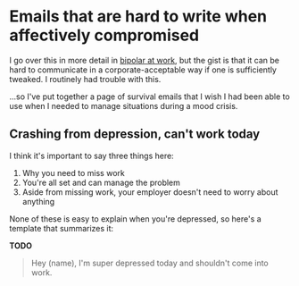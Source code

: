 # Emails that are hard to write when affectively compromised
I go over this in more detail in [bipolar at work](bipolar-work.md), but the gist is that it can be hard to communicate in a corporate-acceptable way if one is sufficiently tweaked. I routinely had trouble with this.

...so I've put together a page of survival emails that I wish I had been able to use when I needed to manage situations during a mood crisis.


## Crashing from depression, can't work today
I think it's important to say three things here:

1. Why you need to miss work
2. You're all set and can manage the problem
3. Aside from missing work, your employer doesn't need to worry about anything

None of these is easy to explain when you're depressed, so here's a template that summarizes it:

**TODO**

> Hey (name),
> I'm super depressed today and shouldn't come into work.
